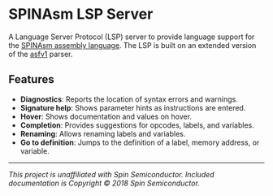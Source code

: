 # SPINAsm LSP Server

A Language Server Protocol (LSP) server to provide language support for the [SPINAsm assembly language](http://www.spinsemi.com/Products/datasheets/spn1001-dev/SPINAsmUserManual.pdf). The LSP is built on an extended version of the [asfv1](https://github.com/ndf-zz/asfv1) parser.

## Features

- **Diagnostics**: Reports the location of syntax errors and warnings.
- **Signature help**: Shows parameter hints as instructions are entered.
- **Hover**: Shows documentation and values on hover.
- **Completion**: Provides suggestions for opcodes, labels, and variables.
- **Renaming**: Allows renaming labels and variables.
- **Go to definition**: Jumps to the definition of a label, memory address, or variable.

------

*This project is unaffiliated with Spin Semiconductor. Included documentation is Copyright © 2018 Spin Semiconductor.*
